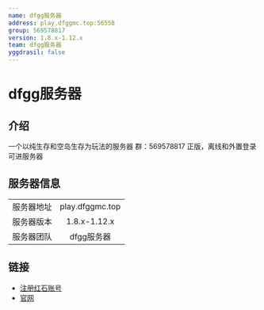 ```yaml
---
name: dfgg服务器
address: play.dfggmc.top:56558
group: 569578817
version: 1.8.x-1.12.x
team: dfgg服务器
yggdrasil: false
---
```

# dfgg服务器

## 介绍

一个以纯生存和空岛生存为玩法的服务器
群：569578817
正版，离线和外置登录可进服务器

## 服务器信息

|||
| :---: | :---: |
| 服务器地址 | play.dfggmc.top |
| 服务器版本 | 1.8.x-1.12.x |
| 服务器团队 | dfgg服务器 |

## 链接

- [注册红石账号](https://mcskin.cn/register)
- [官网](https://www.dfggmc.top)
